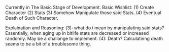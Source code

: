 Currently in The Basic Stage of Development.
Basic Wishlist:
(1)	Create Character
(2)	Stats
(3)	Somehow Manipulate those said Stats.
(4)	Eventual Death of Such Character.

Explaination and Reasoning:
	(3): what do i mean by manipulating said stats?
		Essentially, when aging up in bitlife stats are decreased or increased randomly.
		May be a challange to implement.
	(4): Death?
		Calculatinng death seems to be a bit of a troublesome thing.
		
